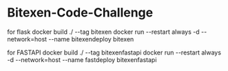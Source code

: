 # Bitexen-Code-Challenge

for flask 
docker build ./ --tag bitexen 
docker run --restart always -d --network=host --name bitexendeploy bitexen





for FASTAPI
docker build ./ --tag bitexenfastapi 
docker run --restart always -d --network=host --name fastdeploy bitexenfastapi

